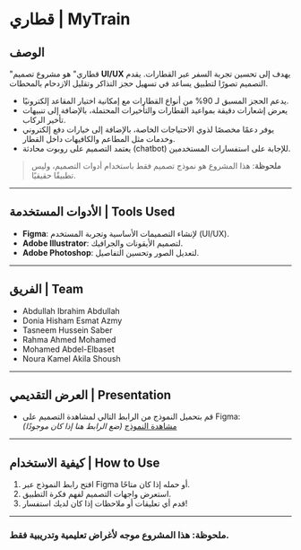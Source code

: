 # قطاري | MyTrain

## الوصف
"قطاري" هو مشروع تصميم **UI/UX** يهدف إلى تحسين تجربة السفر عبر القطارات. يقدم التصميم تصورًا لتطبيق يساعد في تسهيل حجز التذاكر وتقليل الازدحام بالمحطات.  
- يدعم الحجز المسبق لـ 90% من أنواع القطارات مع إمكانية اختيار المقاعد إلكترونيًا.  
- يعرض إشعارات دقيقة بمواعيد القطارات والتأخيرات المحتملة، بالإضافة إلى تنبيهات تأخير الركاب.  
- يوفر دعمًا مخصصًا لذوي الاحتياجات الخاصة، بالإضافة إلى خيارات دفع إلكتروني وخدمات مثل المطاعم والكافيهات داخل القطار.  
- يعتمد التصميم على روبوت محادثة (chatbot) للإجابة على استفسارات المستخدمين.

> **ملحوظة**: هذا المشروع هو نموذج تصميم فقط باستخدام أدوات التصميم، وليس تطبيقًا حقيقيًا.

---

## الأدوات المستخدمة | Tools Used
- **Figma**: لإنشاء التصميمات الأساسية وتجربة المستخدم (UI/UX).  
- **Adobe Illustrator**: لتصميم الأيقونات والجرافيك.  
- **Adobe Photoshop**: لتعديل الصور وتحسين التفاصيل.

---

## الفريق | Team
- Abdullah Ibrahim Abdullah  
- Donia Hisham Esmat Azmy  
- Tasneem Hussein Saber  
- Rahma Ahmed Mohamed  
- Mohamed Abdel-Elbaset  
- Noura Kamel Akila Shoush

---

## العرض التقديمي | Presentation
- قم بتحميل النموذج من الرابط التالي لمشاهدة التصميم على Figma:  
[مشاهدة النموذج](#) *(ضع الرابط هنا إذا كان موجودًا)*

---

## كيفية الاستخدام | How to Use
1. افتح رابط النموذج عبر Figma أو حمله إذا كان متاحًا.  
2. استعرض واجهات التصميم لفهم فكرة التطبيق.  
3. قدم أي تعليقات أو ملاحظات إذا كان لديك استفسار!

---

### **ملحوظة**: هذا المشروع موجه لأغراض تعليمية وتدريبية فقط.
